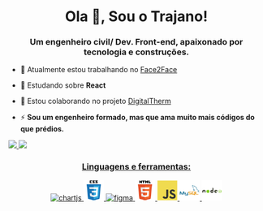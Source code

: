 <h1 align="center">Ola 👋, Sou o Trajano!</h1>
<h3 align="center">Um engenheiro civil/ Dev. Front-end, apaixonado por tecnologia e construções.</h3>

- 🔭 Atualmente estou trabalhando no [Face2Face](https://github.com/trajanomarcos/FACE2FACE)

- 🌱 Estudando sobre **React**

- 👯 Estou colaborando no projeto [DigitalTherm](https://github.com/PablitoVocci/SPRINT2)

- ⚡ **Sou um engenheiro formado, mas que ama muito mais códigos do que prédios.**

<div align="left">
  <a href="https://github.com/trajanomarcos">
  <img height="170em" src="https://github-readme-stats.vercel.app/api/top-langs/?username=trajanomarcos&layout=compact&langs_count=7&theme=dark"/>
  <img height="170em" src="https://github-readme-stats.vercel.app/api?username=trajanomarcos&show_icons=true&theme=dark&include_all_commits=true&count_private=true"/>
</div>

<h3 align="center">Linguagens e ferramentas:</h3>
<p align="center">
</a><a href="https://www.chartjs.org" target="_blank" rel="noreferrer"> <img src="https://www.chartjs.org/media/logo-title.svg" alt="chartjs" width="40" height="40"/> </a> <a href="https://www.w3schools.com/css/" target="_blank" rel="noreferrer"> <img src="https://raw.githubusercontent.com/devicons/devicon/master/icons/css3/css3-original-wordmark.svg" alt="css3" width="40" height="40"/> </a> <a href="https://www.figma.com/" target="_blank" rel="noreferrer"> <img src="https://www.vectorlogo.zone/logos/figma/figma-icon.svg" alt="figma" width="40" height="40"/> </a> <a href="https://www.w3.org/html/" target="_blank" rel="noreferrer"> <img src="https://raw.githubusercontent.com/devicons/devicon/master/icons/html5/html5-original-wordmark.svg" alt="html5" width="40" height="40"/> </a> <a href="https://developer.mozilla.org/en-US/docs/Web/JavaScript" target="_blank" rel="noreferrer"> <img src="https://raw.githubusercontent.com/devicons/devicon/master/icons/javascript/javascript-original.svg" alt="javascript" width="40" height="40"/> </a> <a href="https://www.mysql.com/" target="_blank" rel="noreferrer"> <img src="https://raw.githubusercontent.com/devicons/devicon/master/icons/mysql/mysql-original-wordmark.svg" alt="mysql" width="40" height="40"/> </a> <a href="https://nodejs.org" target="_blank" rel="noreferrer"> <img src="https://raw.githubusercontent.com/devicons/devicon/master/icons/nodejs/nodejs-original-wordmark.svg" alt="nodejs" width="40" height="40"/> </a> </p>
</p>
